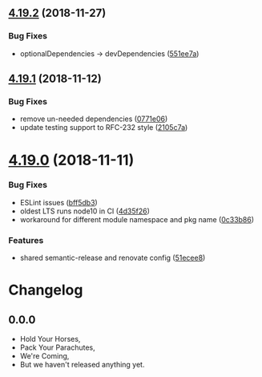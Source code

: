 ## [4.19.2](https://github.com/mike-north/ember-lodash/compare/v4.19.1...v4.19.2) (2018-11-27)


### Bug Fixes

* optionalDependencies -> devDependencies ([551ee7a](https://github.com/mike-north/ember-lodash/commit/551ee7a))

## [4.19.1](https://github.com/mike-north/ember-lodash/compare/v4.19.0...v4.19.1) (2018-11-12)


### Bug Fixes

* remove un-needed dependencies ([0771e06](https://github.com/mike-north/ember-lodash/commit/0771e06))
* update testing support to RFC-232 style ([2105c7a](https://github.com/mike-north/ember-lodash/commit/2105c7a))

# [4.19.0](https://github.com/mike-north/ember-lodash/compare/v4.18.0...v4.19.0) (2018-11-11)


### Bug Fixes

* ESLint issues ([bff5db3](https://github.com/mike-north/ember-lodash/commit/bff5db3))
* oldest LTS runs node10 in CI ([4d35f26](https://github.com/mike-north/ember-lodash/commit/4d35f26))
* workaround for different module namespace and pkg name ([0c33b86](https://github.com/mike-north/ember-lodash/commit/0c33b86))


### Features

* shared semantic-release and renovate config ([51ecee8](https://github.com/mike-north/ember-lodash/commit/51ecee8))

Changelog
=========

## 0.0.0

- Hold Your Horses,
- Pack Your Parachutes,
- We're Coming,
- But we haven't released anything yet.
